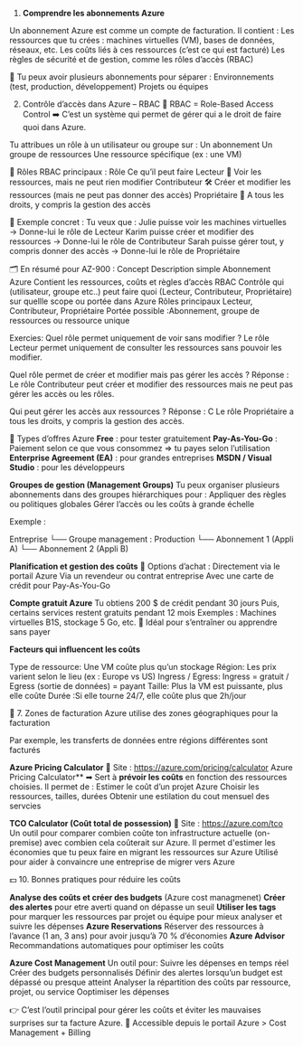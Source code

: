 1. **Comprendre les abonnements Azure**    

Un abonnement Azure est comme un compte de facturation.
Il contient :
Les ressources que tu crées : machines virtuelles (VM), bases de données, réseaux, etc.
Les coûts liés à ces ressources (c’est ce qui est facturé)
Les règles de sécurité et de gestion, comme les rôles d’accès (RBAC)

📌 Tu peux avoir plusieurs abonnements pour séparer :
Environnements (test, production, développement)
Projets ou équipes


2. Contrôle d’accès dans Azure – RBAC
🔹 RBAC = Role-Based Access Control
➡️ C’est un système qui permet de gérer qui a le droit de faire quoi dans Azure.

Tu attribues un rôle à un utilisateur ou groupe sur :
Un abonnement
Un groupe de ressources
Une ressource spécifique (ex : une VM)

🔐 Rôles RBAC principaux :
Rôle	                      Ce qu’il peut faire
Lecteur	🔎                 Voir les ressources, mais ne peut rien modifier
Contributeur	                 🛠️ Créer et modifier les ressources (mais ne peut pas donner des accès)
Propriétaire	👑               A tous les droits, y compris la gestion des accès


🧩 Exemple concret :
Tu veux que :
Julie puisse voir les machines virtuelles → Donne-lui le rôle de Lecteur
Karim puisse créer et modifier des ressources → Donne-lui le rôle de Contributeur
Sarah puisse gérer tout, y compris donner des accès → Donne-lui le rôle de Propriétaire

🗂️ En résumé pour AZ-900 :
Concept	Description simple
Abonnement Azure	Contient les ressources, coûts et règles d’accès
RBAC	Contrôle qui (utilisateur, groupe etc..) peut faire quoi (Lecteur, Contributeur, Propriétaire) sur quellle scope ou portée  dans Azure
Rôles principaux	Lecteur, Contributeur, Propriétaire
Portée possible	:Abonnement, groupe de ressources ou ressource unique

Exercies:
Quel rôle permet uniquement de voir sans modifier ?
Le rôle Lecteur permet uniquement de consulter les ressources sans pouvoir les modifier.

Quel rôle permet de créer et modifier mais pas gérer les accès ?
Réponse : 
Le rôle Contributeur peut créer et modifier des ressources mais ne peut pas gérer les accès ou les rôles.

Qui peut gérer les accès aux ressources ?
Réponse : C
Le rôle Propriétaire a tous les droits, y compris la gestion des accès.

🔹 Types d’offres Azure
**Free** : pour tester gratuitement
**Pay-As-You-Go** : Paiement selon ce que vous consommez => tu payes selon l’utilisation 
**Enterprise Agreement (EA)** : pour grandes entreprises
**MSDN / Visual Studio** : pour les développeurs

**Groupes de gestion (Management Groups)**
Tu peux organiser plusieurs abonnements dans des groupes hiérarchiques pour :
Appliquer des règles ou politiques globales
Gérer l’accès ou les coûts à grande échelle

Exemple :

Entreprise
 └── Groupe management : Production
       └── Abonnement 1 (Appli A)
       └── Abonnement 2 (Appli B)

**Planification et gestion des coûts**
🛒 Options d’achat :
Directement via le portail Azure
Via un revendeur ou contrat entreprise
Avec une carte de crédit pour Pay-As-You-Go

**Compte gratuit Azure**
Tu obtiens 200 $ de crédit pendant 30 jours
Puis, certains services restent gratuits pendant 12 mois
Exemples : Machines virtuelles B1S, stockage 5 Go, etc.
🧠 Idéal pour s’entraîner ou apprendre sans payer

**Facteurs qui influencent les coûts**

Type de ressource:	Une VM coûte plus qu’un stockage
Région:	Les prix varient selon le lieu (ex : Europe vs US)
Ingress / Egress:	Ingress = gratuit / Egress (sortie de données) = payant
Taille:	Plus la VM est puissante, plus elle coûte
Durée	:Si elle tourne 24/7, elle coûte plus que 2h/jour

🧾 7. Zones de facturation
Azure utilise des zones géographiques pour la facturation

Par exemple, les transferts de données entre régions différentes sont facturés

**Azure Pricing Calculator**
📍 Site : https://azure.com/pricing/calculator
Azure Pricing Calculator** ➡ Sert à **prévoir les coûts** en fonction des ressources choisies. 
Il permet de :
Estimer le coût d’un projet Azure
Choisir les ressources, tailles, durées
Obtenir une estilation du cout mensuel des servcies 


**TCO Calculator (Coût total de possession)**
📍 Site : https://azure.com/tco
Un outil pour comparer combien coûte ton infrastructure actuelle (on-premise) avec combien cela coûterait sur Azure.
Il permet d'estimer les économies que tu peux faire en migrant les ressources sur Azure
Utilisé pour aider à convaincre une entreprise de migrer vers Azure

💵 10. Bonnes pratiques pour réduire les coûts

**Analyse des coûts et créer des budgets** (Azure cost managmenet)
**Créer des alertes**	 pour etre averti quand on dépasse un seuil
**Utiliser les tags** pour 	marquer les ressources par projet ou équipe pour mieux analyser et suivre les dépenses
**Azure Reservations**	Réserver des ressources à l’avance (1 an, 3 ans) pour avoir jusqu’à 70 % d’économies
**Azure Advisor**	Recommandations automatiques pour optimiser les coûts

**Azure Cost Management**
Un outil pour: 
Suivre les dépenses en temps réel
Créer des budgets personnalisés
Définir des alertes lorsqu’un budget est dépassé ou presque atteint
Analyser la répartition des coûts par ressource, projet, ou service
Ooptimiser les dépenses

👉 C’est l’outil principal pour gérer les coûts et éviter les mauvaises surprises sur ta facture Azure.
📌 Accessible depuis le portail Azure > Cost Management + Billing



